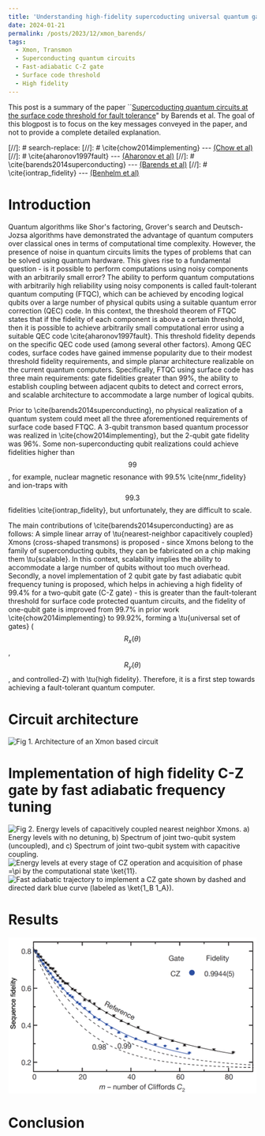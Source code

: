 ```yaml
---
title: 'Understanding high-fidelity supercoducting universal quantum gates'
date: 2024-01-21
permalink: /posts/2023/12/xmon_barends/
tags:
  - Xmon, Transmon
  - Superconducting quantum circuits
  - Fast-adiabatic C-Z gate
  - Surface code threshold
  - High fidelity
---
```


This post is a summary of the paper ``[Supercoducting quantum circuits at the surface code threshold for fault tolerance](https://www.nature.com/articles/nature13171)" by Barends et al. The goal of this blogpost is to focus on the key messages conveyed in the paper, and not to provide a complete detailed explanation.

[//]: # search-replace:
[//]: # \cite{chow2014implementing} --- [(Chow et al)](https://www.nature.com/articles/ncomms5015) 
[//]: # \cite{aharonov1997fault} --- [(Aharonov et al)](https://dl.acm.org/doi/abs/10.1137/S0097539799359385)
[//]: # \cite{barends2014superconducting} --- [(Barends et al)](https://www.nature.com/articles/nature13171) 
[//]: # \cite{iontrap_fidelity} --- [(Benhelm et al)](https://www.nature.com/articles/nphys961)

Introduction
======
Quantum algorithms like Shor's factoring, Grover's search and Deutsch-Jozsa algorithms have demonstrated the advantage of quantum computers over classical ones in terms of computational time complexity. However, the presence of noise in quantum circuits limits the types of problems that can be solved using quantum hardware. This gives rise to a fundamental question - is it possible to perform computations using noisy components with an arbitrarily small error? The ability to perform quantum computations with arbitrarily high reliability using noisy components is called fault-tolerant quantum computing (FTQC), which can be achieved by encoding logical qubits over a large number of physical qubits using a suitable quantum error correction (QEC) code. In this context, the threshold theorem of FTQC states that if the fidelity of each component is above a certain threshold, then it is possible to achieve arbitrarily small computational error using a suitable QEC code \cite{aharonov1997fault}. This threshold fidelity depends on the specific QEC code used (among several other factors). Among QEC codes, surface codes have gained immense popularity due to their modest threshold fidelity requirements, and simple planar architecture realizable on the current quantum computers. Specifically, FTQC using surface code has three main requirements: gate fidelities greater than 99%, the ability to establish coupling between adjacent qubits to detect and correct errors, and scalable architecture to accommodate a large number of logical qubits.

Prior to \cite{barends2014superconducting}, no physical realization of a quantum system could meet all the three aforementioned requirements of surface code based FTQC. A 3-qubit transmon based quantum processor was realized in \cite{chow2014implementing}, but the 2-qubit gate fidelity was 96%. Some non-superconducting qubit realizations could achieve fidelities higher than $$99%$$, for example, nuclear magnetic resonance with 99.5% \cite{nmr_fidelity} and ion-traps with $$99.3%$$ fidelities \cite{iontrap_fidelity}, but unfortunately, they are difficult to scale.

The main contributions of \cite{barends2014superconducting} are as follows:
A simple linear array of \tu{nearest-neighbor capacitively coupled} Xmons (cross-shaped transmons) is proposed - since Xmons belong to the family of superconducting qubits, they can be fabricated on a chip making them \tu{scalable}. In this context, scalability implies the ability to accommodate a large number of qubits without too much overhead. Secondly, a novel implementation of 2 qubit gate by fast adiabatic qubit frequency tuning is proposed, which helps in achieving a high fidelity of 99.4% for a two-qubit gate (C-Z gate) - this is greater than the fault-tolerant threshold for surface code protected quantum circuits, and the fidelity of one-qubit gate is improved from 99.7% in prior work \cite{chow2014implementing} to 99.92%, forming a \tu{universal set of gates} ($$R_x(\theta)$$, $$R_y(\theta)$$, and controlled-Z) with \tu{high fidelity}. Therefore, it is a first step towards achieving a fault-tolerant quantum computer.


Circuit architecture
======
![Fig 1. Architecture of an Xmon based circuit](/personal_webpage/images/xmon_architecture.png)

Implementation of high fidelity C-Z gate by fast adiabatic frequency tuning
======
![Fig 2. Energy levels of capacitively coupled nearest neighbor Xmons. a) Energy levels with no detuning, b) Spectrum of joint two-qubit system (uncoupled), and c) Spectrum of joint two-qubit system with capacitive coupling.](/personal_webpage/images/energy_levels_adiabatic_cz_4.png)
![Energy levels at every stage of CZ operation and acquisition of phase $$=\pi$$ by the computational state $$\ket{11}$$.](/personal_webpage/images/energy_levels_adiabatic_cz_3.png)
![Fast adiabatic trajectory to implement a CZ gate shown by dashed and directed dark blue curve (labeled as $$\ket{1_B 1_A}$$).](/personal_webpage/images/adiabatic_trajectory.png)

Results
======
![Sequence fidelity vs circuit depth ($$m$$). The sequence fidelity of CZ gate is sandwiched between the sequence fidelity of reference circuit (black solid curve) and sequence fidelity of 99% (black dashed curve). Therefore, CZ has a circuit fidelity of $$>99%$$.](/images/CZ_benchmarking1.png)

Conclusion
======

